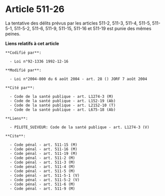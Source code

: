 # Article 511-26

La tentative des délits prévus par les articles 511-2, 511-3, 511-4, 511-5, 511-5-1, 511-5-2, 511-6, 511-9, 511-15, 511-16 et
511-19 est punie des mêmes peines.

**Liens relatifs à cet article**

	**Codifié par**:

	  - Loi n°92-1336 1992-12-16

	**Modifié par**:

	  - Loi n°2004-800 du 6 août 2004 - art. 28 () JORF 7 août 2004

	**Cité par**:

	  - Code de la santé publique - art. L1274-3 (M)
	  - Code de la santé publique - art. L152-19 (Ab)
	  - Code de la santé publique - art. L2152-10 (T)
	  - Code de la santé publique - art. L675-18 (Ab)

	**Liens**:

	  - PILOTE_SUIVEUR: Code de la santé publique - art. L1274-3 (V)

	**Cite**:

	  - Code pénal - art. 511-15 (M)
	  - Code pénal - art. 511-16 (M)
	  - Code pénal - art. 511-19 (M)
	  - Code pénal - art. 511-2 (M)
	  - Code pénal - art. 511-3 (M)
	  - Code pénal - art. 511-4 (M)
	  - Code pénal - art. 511-5 (M)
	  - Code pénal - art. 511-5-1 (V)
	  - Code pénal - art. 511-5-2 (V)
	  - Code pénal - art. 511-6 (M)
	  - Code pénal - art. 511-9 (M)
